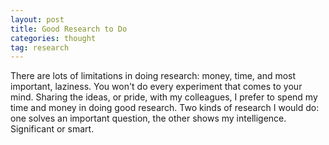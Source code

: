 ```yaml
---
layout: post
title: Good Research to Do 
categories: thought
tag: research
---
```


There are lots of limitations in doing research: money, time, and most important, laziness. You won\'t do every experiment that comes to your mind. Sharing the ideas, or pride, with my colleagues, I prefer to spend my time and money in doing good research. Two kinds of research I would do: one solves an important question, the other shows my intelligence. Significant or smart.
